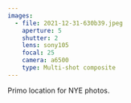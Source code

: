 ```yaml
---
images:
  - file: 2021-12-31-630b39.jpeg
    aperture: 5
    shutter: 2
    lens: sony105
    focal: 25
    camera: a6500
    type: Multi-shot composite
---
```


Primo location for NYE photos.
